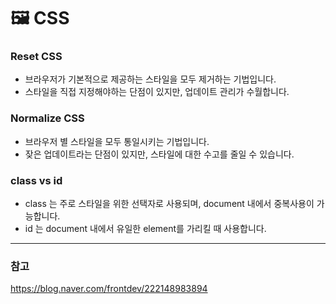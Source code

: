 # 🖼 CSS

### Reset CSS

- 브라우저가 기본적으로 제공하는 스타일을 모두 제거하는 기법입니다.
- 스타일을 직접 지정해야하는 단점이 있지만, 업데이트 관리가 수월합니다.

### Normalize CSS

- 브라우저 별 스타일을 모두 통일시키는 기법입니다.
- 잦은 업데이트라는 단점이 있지만, 스타일에 대한 수고를 줄일 수 있습니다.

### class vs id

- class 는 주로 스타일을 위한 선택자로 사용되며, document 내에서 중복사용이 가능합니다.
- id 는 document 내에서 유일한 element를 가리킬 때 사용합니다.

---

### 참고

https://blog.naver.com/frontdev/222148983894
